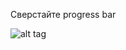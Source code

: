 Сверстайте progress bar

![alt tag](https://github.com/tmdautov/frontend/blob/master/interview/yandex/progress_bar/progress_bar.png)
